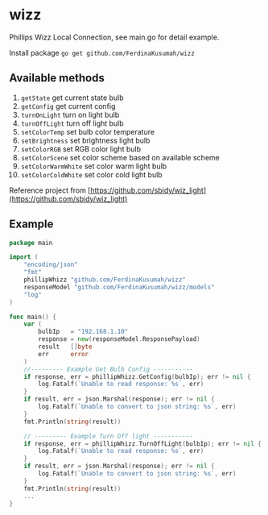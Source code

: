 # wizz
Phillips Wizz Local Connection, see main.go for detail example.

Install package ``go get github.com/FerdinaKusumah/wizz``

## Available methods
1. `getState` get current state bulb
2. `getConfig` get current config
3. `turnOnLight` turn on light bulb
4. `turnOffLight` turn off light bulb
5. `setColorTemp` set bulb color temperature
6. `setBrightness` set brightness light bulb
7. `setColorRGB` set RGB color light bulb
8. `setColorScene` set color scheme based on available scheme
9. `setColorWarmWhite` set color warm light bulb
10. `setColorColdWhite` set color cold light bulb

Reference project from [https://github.com/sbidy/wiz_light](https://github.com/sbidy/wiz_light)

## Example
```go
package main

import (
	"encoding/json"
	"fmt"
	phillipWhizz "github.com/FerdinaKusumah/wizz"
	responseModel "github.com/FerdinaKusumah/wizz/models"
	"log"
)

func main() {
	var (
		bulbIp   = "192.168.1.10"
		response = new(responseModel.ResponsePayload)
		result   []byte
		err      error
	)
	//--------- Example Get Bulb Config -----------
	if response, err = phillipWhizz.GetConfig(bulbIp); err != nil {
		log.Fatalf(`Unable to read response: %s`, err)
	}
	if result, err = json.Marshal(response); err != nil {
		log.Fatalf(`Unable to convert to json string: %s`, err)
	}
	fmt.Println(string(result))

	// --------- Example Turn Off light -----------
	if response, err = phillipWhizz.TurnOffLight(bulbIp); err != nil {
		log.Fatalf(`Unable to read response: %s`, err)
	}
	if result, err = json.Marshal(response); err != nil {
		log.Fatalf(`Unable to convert to json string: %s`, err)
	}
	fmt.Println(string(result))
	...
}
```
